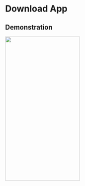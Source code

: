 # Download App

## Demonstration
<img src="https://user-images.githubusercontent.com/43718257/121768541-58bb8680-cb7c-11eb-88da-e6da385bc8ed.gif" width=240 height=460>
